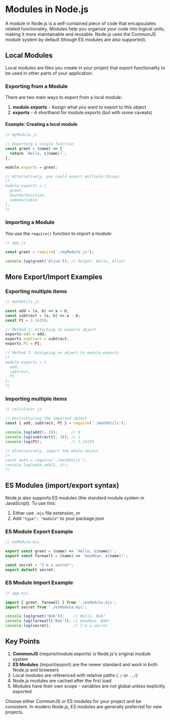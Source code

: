 # Modules in Node.js

A module in Node.js is a self-contained piece of code that encapsulates related functionality. Modules help you organize your code into logical units, making it more maintainable and reusable. Node.js uses the CommonJS module system by default (though ES modules are also supported).

## Local Modules

Local modules are files you create in your project that export functionality to be used in other parts of your application.

### Exporting from a Module

There are two main ways to export from a local module:

1. **module.exports** - Assign what you want to export to this object
2. **exports** - A shorthand for module.exports (but with some caveats)

#### Example: Creating a local module

```javascript
// myModule.js

// Exporting a single function
const greet = (name) => {
  return `Hello, ${name}!`;
};

module.exports = greet;

// Alternatively, you could export multiple things:
/*
module.exports = {
  greet,
  anotherFunction,
  someVariable
};
*/
```

### Importing a Module

You use the `require()` function to import a module:

```javascript
// app.js

const greet = require('./myModule.js');

console.log(greet('Alice')); // Output: Hello, Alice!
```

## More Export/Import Examples

### Exporting multiple items

```javascript
// mathUtils.js

const add = (a, b) => a + b;
const subtract = (a, b) => a - b;
const PI = 3.14159;

// Method 1: Attaching to exports object
exports.add = add;
exports.subtract = subtract;
exports.PI = PI;

// Method 2: Assigning an object to module.exports
/*
module.exports = {
  add,
  subtract,
  PI
};
*/
```

### Importing multiple items

```javascript
// calculator.js

// Destructuring the imported object
const { add, subtract, PI } = require('./mathUtils');

console.log(add(5, 3));      // 8
console.log(subtract(5, 3)); // 2
console.log(PI);             // 3.14159

// Alternatively, import the whole object
/*
const math = require('./mathUtils');
console.log(math.add(5, 3));
*/
```

## ES Modules (import/export syntax)

Node.js also supports ES modules (the standard module system in JavaScript). To use this:

1. Either use `.mjs` file extension, or
2. Add `"type": "module"` to your package.json

### ES Module Export Example

```javascript
// esModule.mjs

export const greet = (name) => `Hello, ${name}!`;
export const farewell = (name) => `Goodbye, ${name}!`;

const secret = "I'm a secret";
export default secret;
```

### ES Module Import Example

```javascript
// app.mjs

import { greet, farewell } from './esModule.mjs';
import secret from './esModule.mjs';

console.log(greet('Bob'));    // Hello, Bob!
console.log(farewell('Bob')); // Goodbye, Bob!
console.log(secret);          // I'm a secret
```

## Key Points

1. **CommonJS** (require/module.exports) is Node.js's original module system
2. **ES Modules** (import/export) are the newer standard and work in both Node.js and browsers
3. Local modules are referenced with relative paths (`./` or `../`)
4. Node.js modules are cached after the first load
5. Modules have their own scope - variables are not global unless explicitly exported

Choose either CommonJS or ES modules for your project and be consistent. In modern Node.js, ES modules are generally preferred for new projects.